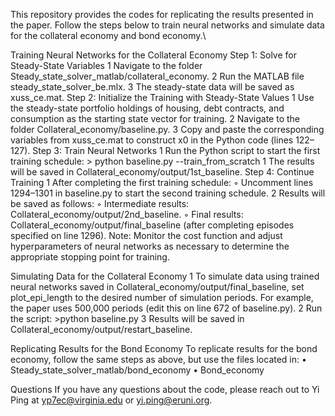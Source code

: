 This repository provides the codes for replicating the results presented in the paper. Follow the steps below to train neural networks and simulate data for the collateral economy and bond economy.\\

Training Neural Networks for the Collateral Economy
Step 1: Solve for Steady-State Variables
	1	Navigate to the folder Steady_state_solver_matlab/collateral_economy.
	2	Run the MATLAB file steady_state_solver_be.mlx.
	3	The steady-state data will be saved as xuss_ce.mat.
Step 2: Initialize the Training with Steady-State Values
	1	Use the steady-state portfolio holdings of housing, debt contracts, and consumption as the starting state vector for training.
	2	Navigate to the folder Collateral_economy/baseline.py.
	3	Copy and paste the corresponding variables from xuss_ce.mat to construct x0 in the Python code (lines 122–127).
Step 3: Train Neural Networks
	1	Run the Python script to start the first training schedule: > python baseline.py --train_from_scratch
	1	The results will be saved in Collateral_economy/output/1st_baseline.
Step 4: Continue Training
	1	After completing the first training schedule:
	◦	Uncomment lines 1294–1301 in baseline.py to start the second training schedule.
	2	Results will be saved as follows:
	◦	Intermediate results: Collateral_economy/output/2nd_baseline.
	◦	Final results: Collateral_economy/output/final_baseline (after completing episodes specified on line 1296).
Note: Monitor the cost function and adjust hyperparameters of neural networks as necessary to determine the appropriate stopping point for training.

Simulating Data for the Collateral Economy
	1	To simulate data using trained neural networks saved in Collateral_economy/output/final_baseline, set plot_epi_length to the desired number of simulation periods. For example, the paper uses 500,000 periods (edit this on line 672 of baseline.py).
	2	Run the script: >python baseline.py
	3	Results will be saved in Collateral_economy/output/restart_baseline.

Replicating Results for the Bond Economy
To replicate results for the bond economy, follow the same steps as above, but use the files located in:
	•	Steady_state_solver_matlab/bond_economy
	•	Bond_economy

Questions
If you have any questions about the code, please reach out to Yi Ping at yp7ec@virginia.edu or yi.ping@eruni.org.
